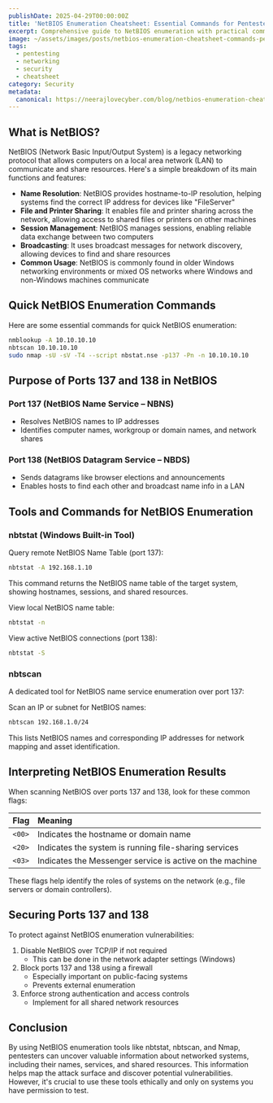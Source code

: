 ```yaml
---
publishDate: 2025-04-29T00:00:00Z
title: 'NetBIOS Enumeration Cheatsheet: Essential Commands for Pentesters'
excerpt: Comprehensive guide to NetBIOS enumeration with practical commands and techniques for network security professionals and ethical hackers.
image: ~/assets/images/posts/netbios-enumeration-cheatsheet-commands-pentesters.png
tags:
  - pentesting
  - networking
  - security
  - cheatsheet
category: Security
metadata:
  canonical: https://neerajlovecyber.com/blog/netbios-enumeration-cheatsheet-commands-pentesters
---
```


## What is NetBIOS?

NetBIOS (Network Basic Input/Output System) is a legacy networking protocol that allows computers on a local area network (LAN) to communicate and share resources. Here's a simple breakdown of its main functions and features:

- **Name Resolution**: NetBIOS provides hostname-to-IP resolution, helping systems find the correct IP address for devices like "FileServer"
- **File and Printer Sharing**: It enables file and printer sharing across the network, allowing access to shared files or printers on other machines
- **Session Management**: NetBIOS manages sessions, enabling reliable data exchange between two computers
- **Broadcasting**: It uses broadcast messages for network discovery, allowing devices to find and share resources
- **Common Usage**: NetBIOS is commonly found in older Windows networking environments or mixed OS networks where Windows and non-Windows machines communicate

## Quick NetBIOS Enumeration Commands

Here are some essential commands for quick NetBIOS enumeration:

```bash
nmblookup -A 10.10.10.10
nbtscan 10.10.10.10
sudo nmap -sU -sV -T4 --script nbstat.nse -p137 -Pn -n 10.10.10.10
```

## Purpose of Ports 137 and 138 in NetBIOS

### Port 137 (NetBIOS Name Service – NBNS)
- Resolves NetBIOS names to IP addresses
- Identifies computer names, workgroup or domain names, and network shares

### Port 138 (NetBIOS Datagram Service – NBDS)
- Sends datagrams like browser elections and announcements
- Enables hosts to find each other and broadcast name info in a LAN

## Tools and Commands for NetBIOS Enumeration

### nbtstat (Windows Built-in Tool)

Query remote NetBIOS Name Table (port 137):
```bash
nbtstat -A 192.168.1.10
```
This command returns the NetBIOS name table of the target system, showing hostnames, sessions, and shared resources.

View local NetBIOS name table:
```bash
nbtstat -n
```

View active NetBIOS connections (port 138):
```bash
nbtstat -S
```

### nbtscan

A dedicated tool for NetBIOS name service enumeration over port 137:

Scan an IP or subnet for NetBIOS names:
```bash
nbtscan 192.168.1.0/24
```
This lists NetBIOS names and corresponding IP addresses for network mapping and asset identification.

## Interpreting NetBIOS Enumeration Results

When scanning NetBIOS over ports 137 and 138, look for these common flags:

| Flag | Meaning |
| :--- | :--- |
| `<00>` | Indicates the hostname or domain name |
| `<20>` | Indicates the system is running file-sharing services |
| `<03>` | Indicates the Messenger service is active on the machine |

These flags help identify the roles of systems on the network (e.g., file servers or domain controllers).

## Securing Ports 137 and 138

To protect against NetBIOS enumeration vulnerabilities:

1. Disable NetBIOS over TCP/IP if not required
   - This can be done in the network adapter settings (Windows)
2. Block ports 137 and 138 using a firewall
   - Especially important on public-facing systems
   - Prevents external enumeration
3. Enforce strong authentication and access controls
   - Implement for all shared network resources

## Conclusion

By using NetBIOS enumeration tools like nbtstat, nbtscan, and Nmap, pentesters can uncover valuable information about networked systems, including their names, services, and shared resources. This information helps map the attack surface and discover potential vulnerabilities. However, it's crucial to use these tools ethically and only on systems you have permission to test.